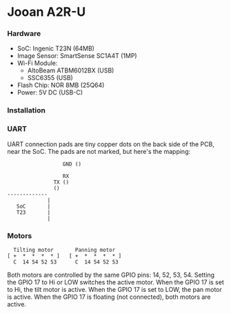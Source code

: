 Jooan A2R-U
===========

### Hardware

- SoC: Ingenic T23N (64MB)
- Image Sensor: SmartSense SC1A4T (1MP)
- Wi-Fi Module:
  - AltoBeam ATBM6012BX (USB)
  - SSC6355 (USB)
- Flash Chip: NOR 8MB (25Q64)
- Power: 5V DC (USB-C)

### Installation


### UART

UART connection pads are tiny copper dots on the back side of the PCB, near the
SoC. The pads are not marked, but here's the mapping:

```
                  GND ()

                  RX
               TX ()
               ()
-------------
             |
   SoC       |
   T23       |
             |
```

### Motors

```
  Tilting motor       Panning motor
[ +  *  *  *  * ]   [ +  *  *  *  * ]
  C  14 54 52 53      C  14 54 52 53
```

Both motors are controlled by the same GPIO pins: 14, 52, 53, 54.
Setting the GPIO 17 to Hi or LOW switches the active motor.
When the GPIO 17 is set to Hi, the tilt motor is active.
When the GPIO 17 is set to LOW, the pan motor is active.
When the GPIO 17 is floating (not connected), both motors are active.
